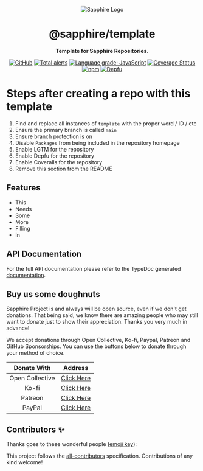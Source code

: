 <div align="center">

![Sapphire Logo](https://cdn.skyra.pw/gh-assets/sapphire.png)

# @sapphire/template

**Template for Sapphire Repositories.**

[![GitHub](https://img.shields.io/github/license/sapphire-project/template)](https://github.com/sapphire-project/template/blob/main/LICENSE.md)
[![Total alerts](https://img.shields.io/lgtm/alerts/g/sapphire-project/template.svg?logo=lgtm&logoWidth=18)](https://lgtm.com/projects/g/sapphire-project/template/alerts/)
[![Language grade: JavaScript](https://img.shields.io/lgtm/grade/javascript/g/sapphire-project/template.svg?logo=lgtm&logoWidth=18)](https://lgtm.com/projects/g/sapphire-project/template/context:javascript)
[![Coverage Status](https://coveralls.io/repos/github/sapphire-project/template/badge.svg?branch=main)](https://coveralls.io/github/sapphire-project/template?branch=main)
[![npm](https://img.shields.io/npm/v/@sapphire/template?color=crimson&logo=npm&style=flat-square)](https://www.npmjs.com/package/@sapphire/template)
[![Depfu](https://badges.depfu.com/badges/template/count.svg)](https://depfu.com/github/sapphire-project/template?project_id=template)

</div>

# Steps after creating a repo with this template

1. Find and replace all instances of `template` with the proper word / ID / etc
2. Ensure the primary branch is called `main`
3. Ensure branch protection is on
4. Disable `Packages` from being included in the repository homepage
5. Enable LGTM for the repository
6. Enable Depfu for the repository
7. Enable Coveralls for the repository
8. Remove this section from the README

## Features

-   This
-   Needs
-   Some
-   More
-   Filling
-   In

## API Documentation

For the full API documentation please refer to the TypeDoc generated [documentation](https://sapphire-project.github.io/template).

## Buy us some doughnuts

Sapphire Project is and always will be open source, even if we don't get donations. That being said, we know there are amazing people who may still want to donate just to show their appreciation. Thanks you very much in advance!

We accept donations through Open Collective, Ko-fi, Paypal, Patreon and GitHub Sponsorships. You can use the buttons below to donate through your method of choice.

|   Donate With   |                                             Address                                              |
| :-------------: | :----------------------------------------------------------------------------------------------: |
| Open Collective |                    [Click Here](https://opencollective.com/sapphire-project)                     |
|      Ko-fi      |                         [Click Here](https://ko-fi.com/sapphireproject)                          |
|     Patreon     |                      [Click Here](https://www.patreon.com/sapphire_project)                      |
|     PayPal      | [Click Here](https://www.paypal.com/cgi-bin/webscr?cmd=_s-xclick&hosted_button_id=SP738BQTQQYZY) |

## Contributors ✨

Thanks goes to these wonderful people ([emoji key](https://allcontributors.org/docs/en/emoji-key)):

<!-- ALL-CONTRIBUTORS-LIST:START - Do not remove or modify this section -->
<!-- prettier-ignore-start -->
<!-- markdownlint-disable -->
<!-- markdownlint-enable -->
<!-- prettier-ignore-end -->

<!-- ALL-CONTRIBUTORS-LIST:END -->

This project follows the [all-contributors](https://github.com/all-contributors/all-contributors) specification. Contributions of any kind welcome!
